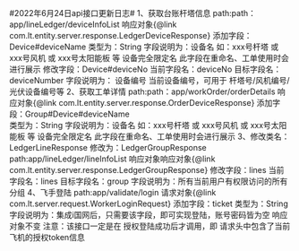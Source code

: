 #2022年6月24日api接口更新日志#
1、获取台账杆塔信息
    path:path：app/lineLedger/deviceInfoList
    响应对象{@link com.lt.entity.server.response.LedgerDeviceResponse}
    添加字段：Device#deviceName
    类型为：String
    字段说明为：设备名
    如：xxx号杆塔  或 xxx号风机  或 xxx号太阳能板 等
    设备完全限定名 此字段在重命名、工单使用时会进行展示
    修改字段：Device#deviceNo
    当前字段名：deviceNo
    目标字段名：deviceNumber
    字段说明为：
    设备编号    当前设备编号，可用于 杆塔号/风机编号/光伏设备编号等
2、获取工单详情
    path:path：app/workOrder/orderDetails
    响应对象{@link com.lt.entity.server.response.OrderDeviceResponse}
    添加字段：Group#Device#deviceName  
    类型为：String
    字段说明为：设备名
    如：xxx号杆塔  或 xxx号风机  或 xxx号太阳能板 等
    设备完全限定名 此字段在重命名、工单使用时会进行展示
3、修改类名：LedgerLineResponse 
    修改为：LedgerGroupResponse
    path:app/lineLedger/lineInfoList
    响应对象响应对象{@link com.lt.entity.server.response.LedgerGroupResponse}
    修改字段：lines
    当前字段名：lines
    目标字段名：group
    字段说明为：所有当前用户有权限访问的所有分组
4、飞手登陆
    path:app/validate/login
    请求对象{@link com.lt.server.request.WorkerLoginRequest}
    添加字段：ticket
    类型为：String
    字段说明为：集成i国网后，只需要该字段，即可实现登陆，账号密码皆为空
    响应对象不变
    注意：该接口一定是在 授权登陆成功后才调用，即 请求头中包含了当前飞机的授权token信息